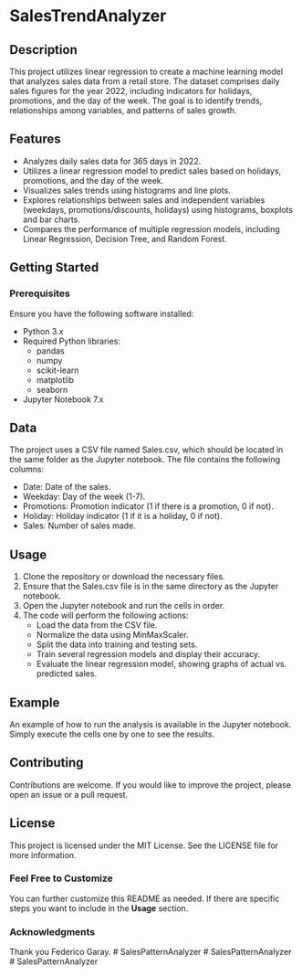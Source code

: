 # SalesTrendAnalyzer

## Description
This project utilizes linear regression to create a machine learning model that analyzes sales data from a retail store. The dataset comprises daily sales figures for the year 2022, including indicators for holidays, promotions, and the day of the week. The goal is to identify trends, relationships among variables, and patterns of sales growth.

## Features
- Analyzes daily sales data for 365 days in 2022.
- Utilizes a linear regression model to predict sales based on holidays, promotions, and the day of the week.
- Visualizes sales trends using histograms and line plots.
- Explores relationships between sales and independent variables (weekdays, promotions/discounts, holidays) using histograms,     boxplots and bar charts.
- Compares the performance of multiple regression models, including Linear Regression, Decision Tree, and Random Forest.

## Getting Started

### Prerequisites
Ensure you have the following software installed:
- Python 3.x
- Required Python libraries:
  - pandas
  - numpy
  - scikit-learn
  - matplotlib
  - seaborn
- Jupyter Notebook 7.x

## Data
The project uses a CSV file named Sales.csv, which should be located in the same folder as the Jupyter notebook. The file contains the following columns:

  - Date: Date of the sales.
  - Weekday: Day of the week (1-7).
  - Promotions: Promotion indicator (1 if there is a promotion, 0 if not).
  - Holiday: Holiday indicator (1 if it is a holiday, 0 if not).
  - Sales: Number of sales made.

## Usage
  1. Clone the repository or download the necessary files.
  2. Ensure that the Sales.csv file is in the same directory as the Jupyter notebook.
  3. Open the Jupyter notebook and run the cells in order.
  4. The code will perform the following actions:
     - Load the data from the CSV file.
     - Normalize the data using MinMaxScaler.
     - Split the data into training and testing sets.
     - Train several regression models and display their accuracy.
     - Evaluate the linear regression model, showing graphs of actual vs. predicted sales.

## Example
An example of how to run the analysis is available in the Jupyter notebook. Simply execute the cells one by one to see the results.

## Contributing
Contributions are welcome. If you would like to improve the project, please open an issue or a pull request.

## License
This project is licensed under the MIT License. See the LICENSE file for more information.

### Feel Free to Customize
You can further customize this README as needed. If there are specific steps you want to include in the **Usage** section.

### Acknowledgments
Thank you Federico Garay.
#   S a l e s P a t t e r n A n a l y z e r  
 #   S a l e s P a t t e r n A n a l y z e r  
 #   S a l e s P a t t e r n A n a l y z e r  
 